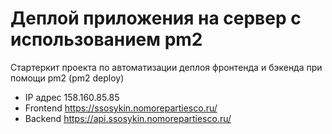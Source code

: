 # Деплой приложения на сервер с использованием pm2

Стартеркит проекта по автоматизации деплоя фронтенда и бэкенда при помощи pm2 (pm2 deploy)

- IP адрес 158.160.85.85
- Frontend https://ssosykin.nomorepartiesco.ru/
- Backend https://api.ssosykin.nomorepartiesco.ru/
